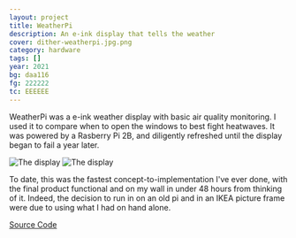 ```yaml
---
layout: project
title: WeatherPi
description: An e-ink display that tells the weather
cover: dither-weatherpi.jpg.png
category: hardware
tags: []
year: 2021
bg: daa116
fg: 222222
tc: EEEEEE
---
```


WeatherPi was a e-ink weather display with basic air quality monitoring. I used it to compare when to open the windows to best fight heatwaves. It was powered by a Rasberry Pi 2B, and diligently refreshed until the display began to fail a year later.

![The display](/assets/img/work/weatherpi/dither-a.jpeg.png)
![The display](/assets/img/work/weatherpi/dither-b.jpeg.png)

To date, this was the fastest concept-to-implementation I've ever done, with the final product functional and on my wall in under 48 hours from thinking of it. Indeed, the decision to run in on an old pi and in an IKEA picture frame were due to using what I had on hand alone.

[Source Code](https://github.com/stockhuman/paper-weather)
